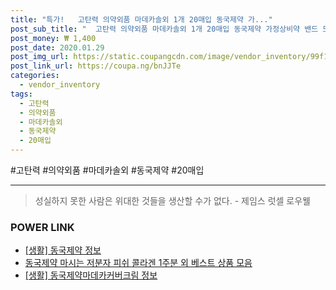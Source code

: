```yaml
--- 
title: "특가!   고탄력 의약외품 마데카솔외 1개 20매입 동국제약 가..." 
post_sub_title: "  고탄력 의약외품 마데카솔외 1개 20매입 동국제약 가정상비약 밴드 모음" 
post_money: ₩ 1,400 
post_date: 2020.01.29 
post_img_url: https://static.coupangcdn.com/image/vendor_inventory/99f1/ccedb6f049d2fcb67078dac40a15b4ceb3713ab0620f26c13131f87ada95.jpg 
post_link_url: https://coupa.ng/bnJJTe 
categories: 
  - vendor_inventory 
tags: 
  - 고탄력 
  - 의약외품 
  - 마데카솔외 
  - 동국제약 
  - 20매입 
--- 
```

  #고탄력 #의약외품 #마데카솔외 #동국제약 #20매입 
<hr> 

> 성실하지 못한 사람은 위대한 것들을 생산할 수가 없다. - 제임스 럿셀 로우웰 


### POWER LINK

* <a href="https://blog.naver.com/sakai111/221757897866" target="_blank"> [생활] 동국제약 정보 </a>
* <a href="https://blog.naver.com/fasyy4321/221790664172" target="_blank">동국제약 마시는 저분자 피쉬 콜라겐 1주분 외 베스트 상품 모음</a>
* <a href="https://blog.naver.com/fasyy4321/221765481728" target="_blank"> [생활] 동국제약마데카커버크림 정보 </a>
